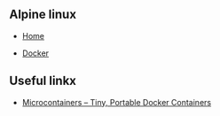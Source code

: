 ## Alpine linux

* [Home](https://alpinelinux.org/)

* [Docker](https://hub.docker.com/_/alpine/)

## Useful linkx

* [Microcontainers – Tiny, Portable Docker Containers](https://www.iron.io/microcontainers-tiny-portable-containers/)
